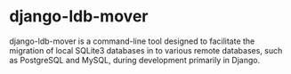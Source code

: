 # django-ldb-mover
django-ldb-mover is a command-line tool designed to facilitate the migration of local SQLite3 databases in to various remote databases, such as PostgreSQL and MySQL, during development primarily in Django. 
